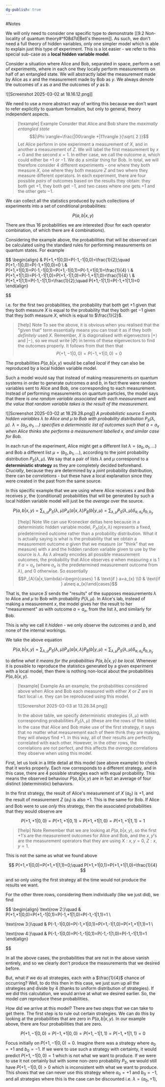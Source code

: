 ```yaml
---
dg-publish: true
---
```

#Notes 

We will only need to consider one specific type to demonstrate [[9.2 Non-locality of quantum theory#^f08d7d|Bell's theorem]]. As such, we don't need a full theory of hidden variables, only one simpler model which is able to explain just this type of experiment. This is a lot easier - we refer to this special sub-case as a **local hidden variable model**.

Consider a situation where Alice and Bob, separated in space, perform a set of experiments, where in each one they locally perform measurements on half of an entangled state. We will abstractly label the measurement made by Alice as $x$ and the measurement made by Bob as $y$. We always denote the outcomes of $x$ as $a$ and the outcomes of $y$ as $b$.

![[Screenshot 2025-03-02 at 18.16.12.png]]

We need to use a more abstract way of writing this because we don't want to refer explicitly to quantum formalism, but only to general, theory independent aspects.


> [!example] Example
> Consider that Alice and Bob share the *maximally entangled state*
> $$|\Phi \rangle=\frac{|00\rangle +|11\rangle }{\sqrt{ 2 }}$$
> Let Alice perform in one experiment a measurement of $X$, and in another a measurement of $Z$. We will label the first measurement by $x=0$ and the second $x=1$. In either case, we call the outcome $a$, which could either be $+1$ or $-1$. 
> We do a similar thing for Bob.
> In total, we will therefore consider 4 different experiments - one where they both measure $X$, one where they both measure $Z$ and two where they measure different operators.
> In each experiment, there are four possible *pairs* of outcomes based on the results they obtain: they both get $+1$, they both get $-1$, and two cases where one gets $+1$ and the other gets $-1$.

We can collect all the statistics produced by such collections of experiments into a set of conditional probabilities:

$$
P(a,b|x,y)
$$

There are thus 16 probabilities we are interested (four for each operator combination, of which there are 4 combinations). 

Considering the example above, the probabilities that will be observed can be calculated using the standard rules for performing measurements on quantum states. For example

$$
\begin{align}
 & P(+1,+1|0,0)=P(-1,-1|0,0)=\frac{1}{2};\quad P(+1,-1|0,0)=P(-1,+1|0,0)=0 \\
 & P(+1,+1|0,1)=P(-1,-1|0,1)=P(+1,-1|0,1)=P(-1,+1|0,1)=\frac{1}{4} \\
 & P(+1,+1|1,0)=P(-1,-1|1,0)=P(+1,-1|1,0)=P(-1,+1|1,0)=\frac{1}{4} \\
 & P(+1,+1|1,1)=P(-1,-1|1,1)=\frac{1}{2};\quad P(+1,-1|1,1)=P(-1,+1|1,1)=0
\end{align}

$$

i.e. for the first two probabilities, the probability that both get +1 given that they both measure $X$ is equal to the probability that they both get $-1$ given that they both measure $X$, which is equal to $\frac{1}{2}$.

> [!help] Note
> To see the above, it is obvious when you realised that the "given that" term essentially means you can treat it as if they both *definitely* used $X$. Remember, $X$ is diagonalised with eigenvectors $|+\rangle$ and $|-\rangle$, so we must write $|\Phi \rangle$ in terms of these eigenvectors to find the outcomes properly. It follows from that then that
> $$P(+1,-1|0,0)=P(-1,+1|0,0)=0$$

The probabilities $P(a,b|x,y)$ would be called *local* if they can also be reproduced by a local hidden variable model. 

Such a model would say that instead of making measurements on quantum systems in order to generate outcomes $a$ and $b$, in fact there were random variables sent to Alice and Bob, one corresponding to each measurement. Instead of performing measurements on quantum particles, the model says that there is *one random variable associated with each measurement* and *the value that random variable takes is the result of the measurement*. 

![[Screenshot 2025-03-02 at 18.29.28.png]]
*A probabilistic source $S$ emits hidden variables $\lambda$ to Alice and $\mu$ to Bob with probability distribution $P_{S}(\lambda,\mu)$. $\lambda=(a_{0},a_{1},\dots)$ specifies a deterministic list of outcomes such that $a=a_{x}$ when Alice thinks she performs a measurement labelled $x$, and similar case for Bob.*

In each run of the experiment, Alice might get a different list $\lambda=(a_{0},a_{1},\dots)$ and Bob a different list $\mu=(b_{0},b_{1},\dots)$, according to the joint probability distribution $P_{S}(\lambda,\mu)$. We say that a pair of lists $\lambda$ and $\mu$ correspond to a **deterministic strategy** as they are completely decided beforehand. *Crucially*, because they are determined by a *joint* probability distribution, there can be *correlations* - but these have a local explanation since they were created in the past from the same source. 

In this specific example that we are using where Alice receives $x$ and Bob receives $y$, the (conditional) probabilities that will be generated by such a local hidden variable model will just be the *average* over the source.

$$
P(a,b|x,y)=\sum_{\lambda,\mu} P_{S}(\lambda,\mu)P_{A}(a|x,\lambda)P_{B}(b|y,\mu)=\sum_{\lambda,\mu }P_{S}(\lambda,\mu)\delta_{a,a_{x}}\delta_{b,b_{y}}
$$


> [!help] Note
> We can use Kronecker deltas here because in a deterministic hidden variable model, $P_{A}(a|x,\lambda)$ represents a fixed, predetermined outcome rather than a probability distribution. What it is actually saying is what is the probability that we obtain a measurement outcome $a$ given that we measure (or "think" that we measure) with $x$ and the hidden random variable given to use by the source is $\lambda$.
> As $\lambda$ already encodes all possible measurement outcomes, the probability that Alice observes $a$ when measuring $x$ is 1 if $a=a_{x}$ (where $a_{x}$ is the predetermined measurement outcome from $\lambda$), and 0 otherwise. 
> So essentially
> $$P_{A}(a|x,\lambda)=\begin{cases} 1 & \text{if } a=a_{x} \\0  & \text{if } a\neq a_{x}\end{cases}$$

That is, the source $S$ sends the "results" of the supposes measurements $\lambda$ to Alice and $\mu$ to Bob with probability $P(\lambda,\mu)$. In Alice's lab, instead of making a measurement $x$, the model gives her the result to her "measurement" as with outcome $a=a_{x}$, from the list $\lambda$, and similarly for Bob.

This is why we call it *hidden* - we only observe the outcomes $a$ and $b$, and none of the internal workings. 

We take the above equation 

$$
P(a,b|x,y)=\sum_{\lambda,\mu} P_{S}(\lambda,\mu)P_{A}(a|x,\lambda)P_{B}(b|y,\mu)=\sum_{\lambda,\mu }P_{S}(\lambda,\mu)\delta_{a,a_{x}}\delta_{b,b_{y}}
$$

to define *what it means for the probabilities $P(a,b|x,y)$ be local*. Whenever it is possible to reproduce the statistics generated by a given experiment with a local model, then there is nothing non-local about the probabilities $P(a,b|x,y)$. 

> [!example] Example
>As an example, the probabilities considered above when Alice and Bob each measured with either $X$ or $Z$ are in fact local i.e. they can be reproduced using this model.
>
>![[Screenshot 2025-03-03 at 13.28.34.png]]
>
>In the above table, we specify deterministic strategies $(\lambda,\mu)$ with corresponding probabilities $P_{S}(\lambda,\mu)$ (these are the rows of the table). 
>In the case that Alice and Bob make use of the first strategy, it says that no matter what measurement each of them think they are making, they will *always* find $+1$. In this way, all of their results are perfectly correlated with each other. 
>However, in the other rows, the correlations are not perfect, and this affects the *average* correlations they observe when using this model. 

First, let us look in a little detail at this model (see above example) to check that it works properly. Each row corresponds to a different strategy, and in this case, there are 4 possible strategies each with equal probability. This means the observed behaviour $P(a,b|x,y)$ are in fact an average of four distinct (deterministic) behaviors. 

In the first strategy, the result of Alice's measurement of $X$ ($a_{0}$) is $+1$, and the result of measurement $Z$ ($a_{1}$) is also $+1$. This is the same for Bob. If Alice and Bob were to use *only* this strategy, then the associated probabilities that they would observe are

$$P(+1,+1|0,0)=P(+1,+1|0,1)=P(+1,+1|1,0)=P(+1,+1|1,1)=1$$

>[!help] Note
>Remember that we are looking at $P(a,b|x,y)$, so the first $+1$'s are the measurement outcomes for Alice and Bob, and the $x,y$'s are the measurement operators that they are using $X:x,y=0$, $Z:x,y=1$.

This is not the same as what we found above

$$
P(+1,+1|0,0)=P(+1,+1|1,1)=0;\quad P(+1,+1|0,1)=P(+1,+1|1,0)=\frac{1}{4}
$$

and so only using the first strategy all the time would not produce the results we want.

For the other three rows, considering them individually (like we just did), we find

$$
\begin{align}
\text{row 2:}\quad &  P(+1,+1|0,0)=P(+1,-1|0,1)=P(-1,+1|1,0)=P(-1,-1|1,1)=1 \\

\text{row 3:}\quad &  P(-1,-1|0,0)=P(-1,+1|0,1)=P(+1,-1|1,0)=P(+1,+1|1,1)=1 \\

\text{row 4:}\quad &  P(-1,-1|0,0)=P(-1,-1|0,1)=P(-1,-1|1,0)=P(-1,-1|1,1)=1
\end{align}

$$

In all the above cases, the probabilities that are not in the above vanish entirely, and so we clearly don't produce the measurements that we desired before.

But, what if we do all strategies, each with a $\frac{1}{4}$ chance of occurring? Well, to do this then in this case, we just sum up all the strategies and divide by 4 (thanks to uniform distribution of strategies). If we did this calculation, we would arrive at what we desired earlier. So, the model *can* reproduce these probabilities.

How did we arrive at this model? There are two steps that we can take to get there. The first step is to rule out certain strategies. We can do this by looking at the probabilities that are zero in $P(a,b|x,y)$. In our example above, there are four probabilities that are zero.

$$
P(+1,-1|0,0) = P(-1,+1|0,0)=P(+1,-1|1,1)=P(-1,+1|1,1)=0
$$

Focus initially on $P(+1,-1|0,0)=0$. Imagine there was a strategy where $a_{0}=+1$ and $b_{0}=-1$. If we were to use such a strategy with certainty, it would predict $P(+1,-1|0,0)=1$ which is not what we want to produce. If we were to use it not certainly but with some non-zero probability $P_{S}$, we would still have $P(+1,-1|0,0)>0$ which is inconsistent with what we want to produce. This shows that we can never use this strategy where $a_{0}=+1$ and $b_{0}=-1$, and all strategies where this is the case can be discounted i.e. $\lambda=(a_{0},+1)$, 
